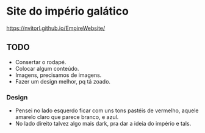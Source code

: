 # Site do império galático
https://nvitorl.github.io/EmpireWebsite/

## TODO
- Consertar o rodapé.
- Colocar algum conteúdo.
- Imagens, precisamos de imagens.
- Fazer um design melhor, pq tá zoado.

### Design
- Pensei no lado esquerdo ficar com uns tons pastéis de vermelho, aquele amarelo claro que parece branco, e azul.
- No lado direito talvez algo mais dark, pra dar a ideia do império e tals.